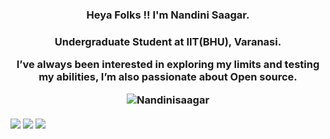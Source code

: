 <h3 align="center">Heya Folks !! I'm Nandini Saagar.<h3/>
<p align="center">Undergraduate Student at IIT(BHU), Varanasi. <p/>
 <p align="center">I’ve always been interested in exploring my limits and testing my abilities, I’m also passionate about Open source.
<p/>
<p align="center"> <img src="https://komarev.com/ghpvc/?username=Nandinisaagar-s&label=Profile%20views&color=0e75b6&style=flat" alt=" Nandinisaagar" /> </p>
<img align="center" src="https://github-readme-stats.vercel.app/api/?username=Nandinisaagar&theme=dark" />
<img align="center" src="https://github-readme-stats.vercel.app/api/top-langs/?username=Nandinisaagar&theme=dark" />
<img align = "center" src="https://github-readme-streak-stats.herokuapp.com/?user=Nandinisaagar&theme=vision-friendly-dark" />
